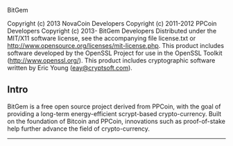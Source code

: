 BitGem

Copyright (c) 2013 NovaCoin Developers
Copyright (c) 2011-2012 PPCoin Developers
Copyright (c) 2013- BitGem Developers
Distributed under the MIT/X11 software license, see the accompanying
file license.txt or http://www.opensource.org/licenses/mit-license.php.
This product includes software developed by the OpenSSL Project for use in
the OpenSSL Toolkit (http://www.openssl.org/).  This product includes
cryptographic software written by Eric Young (eay@cryptsoft.com).


Intro
-----
BitGem is a free open source project derived from PPCoin, with the goal of
providing a long-term energy-efficient scrypt-based crypto-currency.
Built on the foundation of Bitcoin and PPCoin, innovations such as proof-of-stake
help further advance the field of crypto-currency.

-----

